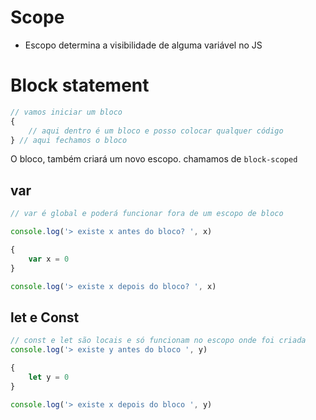 # Scope

* Escopo determina a visibilidade de alguma variável no JS

# Block statement
```js
// vamos iniciar um bloco
{
    // aqui dentro é um bloco e posso colocar qualquer código
} // aqui fechamos o bloco
```

O bloco, também criará um novo escopo. chamamos de `block-scoped`


## var
```js
// var é global e poderá funcionar fora de um escopo de bloco

console.log('> existe x antes do bloco? ', x)

{
    var x = 0
}

console.log('> existe x depois do bloco? ', x)
```
## let e Const
```js
// const e let são locais e só funcionam no escopo onde foi criada
console.log('> existe y antes do bloco ', y)

{
    let y = 0
}

console.log('> existe x depois do bloco ', y)
```